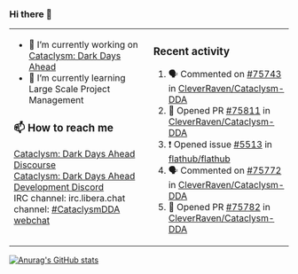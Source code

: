 ### Hi there 👋

<table><tr><td valign="top" width="50%">

- 🔭 I’m currently working on [Cataclysm: Dark Days Ahead](https://github.com/CleverRaven/Cataclysm-DDA)
- 🌱 I’m currently learning Large Scale Project Management

### 📫 How to reach me
[Cataclysm: Dark Days Ahead Discourse](https://discourse.cataclysmdda.org)  
[Cataclysm: Dark Days Ahead Development Discord](https://discord.gg/jFEc7Yp)  
IRC channel: irc.libera.chat channel: [#CataclysmDDA webchat](https://kiwiirc.com/nextclient/irc.libera.chat#CataclysmDDA)

</td><td valign="top" width="50%">

### Recent activity
<!--START_SECTION:activity-->
1. 🗣 Commented on [#75743](https://github.com/CleverRaven/Cataclysm-DDA/issues/75743#issuecomment-2295628017) in [CleverRaven/Cataclysm-DDA](https://github.com/CleverRaven/Cataclysm-DDA)
2. 💪 Opened PR [#75811](https://github.com/CleverRaven/Cataclysm-DDA/pull/75811) in [CleverRaven/Cataclysm-DDA](https://github.com/CleverRaven/Cataclysm-DDA)
3. ❗ Opened issue [#5513](https://github.com/flathub/flathub/issues/5513) in [flathub/flathub](https://github.com/flathub/flathub)
4. 🗣 Commented on [#75772](https://github.com/CleverRaven/Cataclysm-DDA/issues/75772#issuecomment-2295027889) in [CleverRaven/Cataclysm-DDA](https://github.com/CleverRaven/Cataclysm-DDA)
5. 💪 Opened PR [#75782](https://github.com/CleverRaven/Cataclysm-DDA/pull/75782) in [CleverRaven/Cataclysm-DDA](https://github.com/CleverRaven/Cataclysm-DDA)
<!--END_SECTION:activity-->

</td></tr></table>

[![Anurag's GitHub stats](https://github-readme-stats.vercel.app/api?username=kevingranade)](https://github.com/anuraghazra/github-readme-stats)
